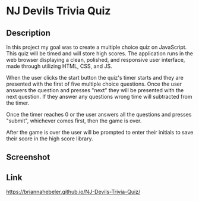 # NJ Devils Trivia Quiz

## Description

In this project my goal was to create a multiple choice quiz on JavaScript. This quiz will be timed and will store high scores. The application runs in the web browser displaying a clean, polished, and responsive user interface, made through utilizing HTML, CSS, and JS.

When the user clicks the start button the quiz's timer starts and they are presented with the first of five multiple choice questions. Once the user answers the question and presses "next" they will be presented with the next question. If they answer any questions wrong time will subtracted from the timer.

Once the timer reaches 0 or the user answers all the questions and presses "submit", whichever comes first, then the game is over.

After the game is over the user will be prompted to enter their initials to save their score in the high score library.


## Screenshot

## Link
https://briannahebeler.github.io/NJ-Devils-Trivia-Quiz/
